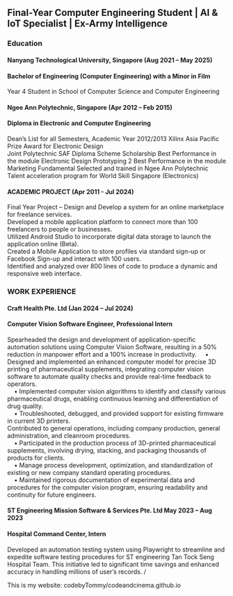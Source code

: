 ## Final-Year Computer Engineering Student | AI & IoT Specialist | Ex-Army Intelligence

### Education
#### Nanyang Technological University, Singapore                   (Aug 2021 – May 2025)
#### Bachelor of Engineering (Computer Engineering) with a Minor in Film 
Year 4 Student in School of Computer Science and Computer Engineering

#### Ngee Ann Polytechnic, Singapore                              (Apr 2012 – Feb 2015)
#### Diploma in Electronic and Computer Engineering

Dean’s List for all Semesters, Academic Year 2012/2013 
Xilinx Asia Pacific Prize Award for Electronic Design  
Joint Polytechnic SAF Diploma Scheme Scholarship 
Best Performance in the module Electronic Design Prototyping 2 
Best Performance in the module Marketing Fundamental 
Selected and trained in Ngee Ann Polytechnic Talent acceleration program for World Skill Singapore (Electronics) 


#### ACADEMIC PROJECT                                              (Apr 2011 - Jul 2024)
Final Year Project – Design and Develop a system for an online marketplace for freelance services. \
Developed a mobile application platform to connect more than 100 freelancers to people or businesses. \
Utilized Android Studio to incorporate digital data storage to launch the application online (Beta). \
Created a Mobile Application to store profiles via standard sign-up or Facebook Sign-up and interact with 100 users. \
Identified and analyzed over 800 lines of code to produce a dynamic and responsive web interface. 

### WORK EXPERIENCE                                              
#### Craft Health Pte. Ltd	                                        (Jan 2024 – Jul 2024)
#### Computer Vision Software Engineer, Professional Intern 

Spearheaded the design and development of application-specific automation solutions using Computer Vision Software, resulting in a 50% reduction in manpower effort and a 100% increase in productivity. 
&nbsp;&nbsp;&nbsp; •	Designed and implemented an enhanced computer model for precise 3D printing of pharmaceutical supplements, integrating computer vision software to automate quality checks and provide real-time feedback to operators. \
&nbsp;&nbsp;&nbsp; •	Implemented computer vision algorithms to identify and classify various pharmaceutical drugs, enabling continuous learning and differentiation of drug quality. \
&nbsp;&nbsp;&nbsp; •	Troubleshooted, debugged, and provided support for existing firmware in current 3D printers. \
Contributed to general operations, including company production, general administration, and cleanroom procedures. \
&nbsp;&nbsp;&nbsp; •	Participated in the production process of 3D-printed pharmaceutical supplements, involving drying, stacking, and packaging thousands of products for clients. \
&nbsp;&nbsp;&nbsp; •	Manage process development, optimization, and standardization of existing or new company standard operating procedures. \
&nbsp;&nbsp;&nbsp; •	Maintained rigorous documentation of experimental data and procedures for the computer vision program, ensuring readability and continuity for future engineers.


#### ST Engineering Mission Software & Services Pte. Ltd	May 2023 – Aug 2023
#### Hospital Command Center, Intern 
Developed an automation testing system using Playwright to streamline and expedite software testing procedures for ST engineering Tan Tock Seng Hospital Team. This initiative led to significant time savings and enhanced accuracy in handling millions of user’s records. /





This is my website:
codebyTommy/codeandcinema.github.io
